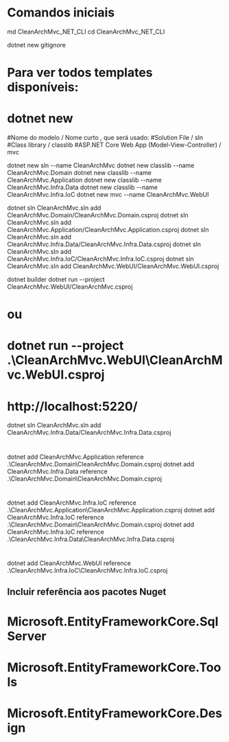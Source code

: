 # Comandos iniciais

md CleanArchMvc_NET_CLI
cd CleanArchMvc_NET_CLI

dotnet new gitignore

# Para ver todos templates disponíveis:
# dotnet new

#Nome do modelo / Nome curto , que será usado:
#Solution File   / sln
#Class library   / classlib
#ASP.NET Core Web App (Model-View-Controller) / mvc

dotnet new sln --name CleanArchMvc
dotnet new classlib --name CleanArchMvc.Domain
dotnet new classlib --name CleanArchMvc.Application
dotnet new classlib --name CleanArchMvc.Infra.Data
dotnet new classlib --name CleanArchMvc.Infra.IoC
dotnet new mvc --name CleanArchMvc.WebUI

dotnet sln CleanArchMvc.sln add CleanArchMvc.Domain/CleanArchMvc.Domain.csproj
dotnet sln CleanArchMvc.sln add CleanArchMvc.Application/CleanArchMvc.Application.csproj
dotnet sln CleanArchMvc.sln add CleanArchMvc.Infra.Data/CleanArchMvc.Infra.Data.csproj
dotnet sln CleanArchMvc.sln add CleanArchMvc.Infra.IoC/CleanArchMvc.Infra.IoC.csproj
dotnet sln CleanArchMvc.sln add CleanArchMvc.WebUI/CleanArchMvc.WebUI.csproj

dotnet builder
dotnet run --project CleanArchMvc.WebUI/CleanArchMvc.csproj
# ou
# dotnet run --project .\CleanArchMvc.WebUI\CleanArchMvc.WebUI.csproj
# http://localhost:5220/

dotnet sln CleanArchMvc.sln add CleanArchMvc.Infra.Data/CleanArchMvc.Infra.Data.csproj

#
dotnet add CleanArchMvc.Application reference .\CleanArchMvc.Domain\CleanArchMvc.Domain.csproj
dotnet add CleanArchMvc.Infra.Data reference .\CleanArchMvc.Domain\CleanArchMvc.Domain.csproj
#
dotnet add CleanArchMvc.Infra.IoC reference .\CleanArchMvc.Application\CleanArchMvc.Application.csproj
dotnet add CleanArchMvc.Infra.IoC reference .\CleanArchMvc.Domain\CleanArchMvc.Domain.csproj
dotnet add CleanArchMvc.Infra.IoC reference .\CleanArchMvc.Infra.Data\CleanArchMvc.Infra.Data.csproj
#
dotnet add CleanArchMvc.WebUI reference .\CleanArchMvc.Infra.IoC\CleanArchMvc.Infra.IoC.csproj

## Incluir referência aos pacotes Nuget
# Microsoft.EntityFrameworkCore.SqlServer
# Microsoft.EntityFrameworkCore.Tools
# Microsoft.EntityFrameworkCore.Design










